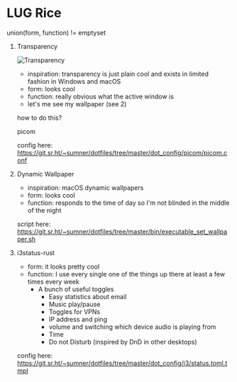 # LUG Rice

union(form, function) != emptyset

1. Transparency

    ![Transparency]()

    - inspiration: transparency is just plain cool and exists in limited fashion
      in Windows and macOS
    - form: looks cool
    - function: really obvious what the active window is
    - let's me see my wallpaper (see 2)

    how to do this?

    picom

    config here:
    https://git.sr.ht/~sumner/dotfiles/tree/master/dot_config/picom/picom.conf

2. Dynamic Wallpaper

    - inspiration: macOS dynamic wallpapers
    - form: looks cool
    - function: responds to the time of day so I'm not blinded in the middle of
      the night

    script here:
    https://git.sr.ht/~sumner/dotfiles/tree/master/bin/executable_set_wallpaper.sh

3. i3status-rust

    - form: it looks pretty cool
    - function: I use every single one of the things up there at least a few
      times every week
      - A bunch of useful toggles
        - Easy statistics about email
        - Music play/pause
        - Toggles for VPNs
        - IP address and ping
        - volume and switching which device audio is playing from
        - Time
        - Do not Disturb (inspired by DnD in other desktops)

    config here:
    https://git.sr.ht/~sumner/dotfiles/tree/master/dot_config/i3/status.toml.tmpl
